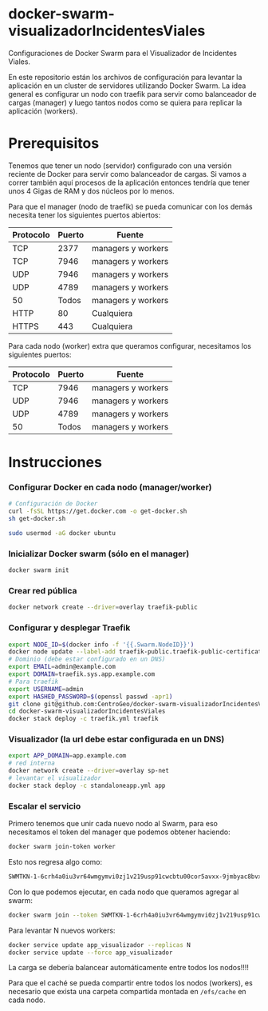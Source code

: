# docker-swarm-visualizadorIncidentesViales
Configuraciones de Docker Swarm para el Visualizador de Incidentes Viales.

En este repositorio están los archivos de configuración para levantar la aplicación en un cluster de servidores utilizando Docker Swarm. La idea general es configurar un nodo con traefik para servir como balanceador de cargas (manager) y luego tantos nodos como se quiera para replicar la aplicación (workers).

# Prerequisitos

Tenemos que tener un nodo (servidor) configurado con una versión reciente de Docker para servir como balanceador de cargas. Si vamos a correr también aquí procesos de la aplicación entonces tendría que tener unos 4 Gigas de RAM y dos núcleos por lo menos.

Para que el manager (nodo de traefik) se pueda comunicar con los demás necesita tener los siguientes puertos abiertos:

|Protocolo     | Puerto        | Fuente            |
|--------------|---------------|-------------      |
| TCP          | 2377          |managers y workers |
| TCP          | 7946          |managers y workers |
| UDP          | 7946          |managers y workers |
| UDP          | 4789          |managers y workers |
| 50           | Todos         |managers y workers |
| HTTP         | 80            |Cualquiera         |
| HTTPS        | 443           |Cualquiera         |

Para cada nodo (worker) extra que queramos configurar, necesitamos los siguientes puertos:

|Protocolo     | Puerto        | Fuente            |
|--------------|---------------|-------------      |
| TCP          | 7946          |managers y workers |
| UDP          | 7946          |managers y workers |
| UDP          | 4789          |managers y workers |
| 50           | Todos         |managers y workers |

# Instrucciones

### Configurar Docker en cada nodo (manager/worker)
````bash
# Configuración de Docker
curl -fsSL https://get.docker.com -o get-docker.sh
sh get-docker.sh

sudo usermod -aG docker ubuntu
````

### Inicializar Docker swarm (sólo en el manager)
````bash
docker swarm init
````
### Crear red pública
````bash
docker network create --driver=overlay traefik-public
````
### Configurar y desplegar Traefik
````bash
export NODE_ID=$(docker info -f '{{.Swarm.NodeID}}')
docker node update --label-add traefik-public.traefik-public-certificates=true $NODE_ID
# Dominio (debe estar configurado en un DNS)
export EMAIL=admin@example.com
export DOMAIN=traefik.sys.app.example.com
# Para traefik
export USERNAME=admin
export HASHED_PASSWORD=$(openssl passwd -apr1)
git clone git@github.com:CentroGeo/docker-swarm-visualizadorIncidentesViales.git
cd docker-swarm-visualizadorIncidentesViales
docker stack deploy -c traefik.yml traefik
````

### Visualizador (la url debe estar configurada en un DNS)
````bash
export APP_DOMAIN=app.example.com
# red interna
docker network create --driver=overlay sp-net
# levantar el visualizador
docker stack deploy -c standaloneapp.yml app
````

### Escalar el servicio
Primero tenemos que unir cada nuevo nodo al Swarm, para eso necesitamos el token del manager que podemos obtener haciendo:
````bash
docker swarm join-token worker
````

Esto nos regresa algo como:
````bash
SWMTKN-1-6crh4a0iu3vr64wmgymvi0zj1v219usp91cwcbtu00cor5avxx-9jmbyac8bvxd2h6crbvwsgm21 172.31.12.19:2377
````
Con lo que podemos ejecutar, en cada nodo que queramos agregar al swarm:
````bash
docker swarm join --token SWMTKN-1-6crh4a0iu3vr64wmgymvi0zj1v219usp91cwcbtu00cor5avxx-9jmbyac8bvxd2h6crbvwsgm21 172.31.12.19:2377
````

Para levantar N nuevos workers:
````bash
docker service update app_visualizador --replicas N
docker service update --force app_visualizador
````

La carga se debería balancear automáticamente entre todos los nodos!!!!

Para que el caché se pueda compartir entre todos los nodos (workers), es necesario que exista una carpeta compartida montada en `/efs/cache` en cada nodo.